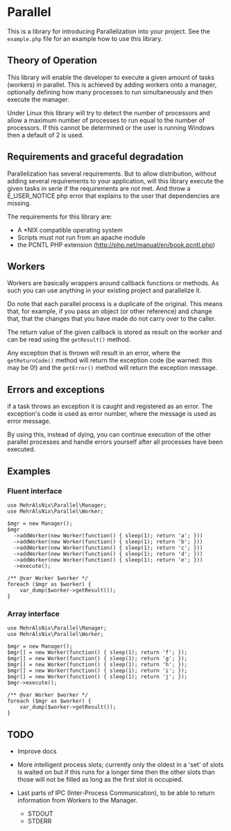 Parallel
========

This is a library for introducing Parallelization into your project.
See the `example.php` file for an example how to use this library.

Theory of Operation
-------------------

This library will enable the developer to execute a given amount of tasks
(workers) in parallel. This is achieved by adding workers onto a manager,
optionally defining how many processes to run simultaneously and then execute
the manager.

Under Linux this library will try to detect the number of processors and allow
a maximum number of processes to run equal to the number of processors. If this
cannot be determined or the user is running Windows then a default of 2 is used.

Requirements and graceful degradation
-------------------------------------

Parallelization has several requirements. But to allow distribution, without
adding several requirements to your application, will this library execute the
given tasks in serie if the requirements are not met. And throw a E_USER_NOTICE
php error that explains to the user that dependencies are missing.

The requirements for this library are:

* A *NIX compatible operating system
* Scripts must not run from an apache module
* the PCNTL PHP extension (http://php.net/manual/en/book.pcntl.php)

Workers
-------

Workers are basically wrappers around callback functions or methods. As such you
can use anything in your existing project and parallelize it.

Do note that each parallel process is a duplicate of the original. This means
that, for example, if you pass an object (or other reference) and change that,
that the changes that you have made do not carry over to the caller.

The return value of the given callback is stored as result on the worker and
can be read using the `getResult()` method.

Any exception that is thrown will result in an error, where the `getReturnCode()`
method will return the exception code (be warned: this may be 0!) and the
`getError()` method will return the exception message.

Errors and exceptions
---------------------

if a task throws an exception it is caught and registered as an error. The
exception's code is used as error number, where the message is used as error
message.

By using this, instead of dying, you can continue execution of the other parallel
processes and handle errors yourself after all processes have been executed.

Examples
--------

### Fluent interface
    use MehrAlsNix\Parallel\Manager;
    use MehrAlsNix\Parallel\Worker;
    
    $mgr = new Manager();
    $mgr
      ->addWorker(new Worker(function() { sleep(1); return 'a'; }))
      ->addWorker(new Worker(function() { sleep(1); return 'b'; }))
      ->addWorker(new Worker(function() { sleep(1); return 'c'; }))
      ->addWorker(new Worker(function() { sleep(1); return 'd'; }))
      ->addWorker(new Worker(function() { sleep(1); return 'e'; }))
      ->execute();

    /** @var Worker $worker */
    foreach ($mgr as $worker) {
        var_dump($worker->getResult());
    }

### Array interface

    use MehrAlsNix\Parallel\Manager;
    use MehrAlsNix\Parallel\Worker;
    
    $mgr = new Manager();
    $mgr[] = new Worker(function() { sleep(1); return 'f'; });
    $mgr[] = new Worker(function() { sleep(1); return 'g'; });
    $mgr[] = new Worker(function() { sleep(1); return 'h'; });
    $mgr[] = new Worker(function() { sleep(1); return 'i'; });
    $mgr[] = new Worker(function() { sleep(1); return 'j'; });
    $mgr->execute();

    /** @var Worker $worker */
    foreach ($mgr as $worker) {
        var_dump($worker->getResult());
    }

TODO
----

* Improve docs
* More intelligent process slots; currently only the oldest in a 'set' of slots
  is waited on but if this runs for a longer time then the other slots than
  those will not be filled as long as the first slot is occupied.
* Last parts of IPC (Inter-Process Communication), to be able to return
  information from Workers to the Manager.

  * STDOUT
  * STDERR

